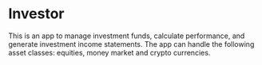 # Investor
This is an app to manage investment funds, calculate performance, and generate investment income statements. The app can handle the following asset classes: equities, money market and crypto currencies.
